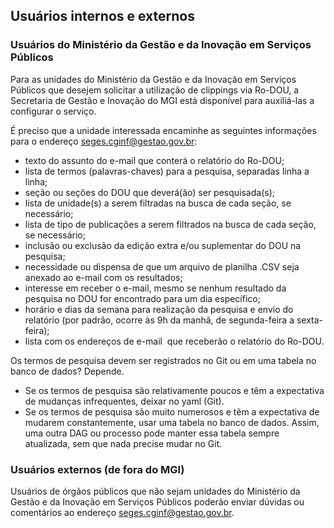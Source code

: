 ## Usuários internos e externos

### Usuários do Ministério da Gestão e da Inovação em Serviços Públicos

Para as unidades do Ministério da Gestão e da Inovação em Serviços Públicos que desejem solicitar a utilização de clippings via Ro-DOU, a Secretaria de Gestão e Inovação do MGI está disponível para auxiliá-las a configurar o serviço.

É preciso que a unidade interessada encaminhe as seguintes informações para o endereço [seges.cginf@gestao.gov.br](mailto:seges.cginf@gestao.gov.br):

* texto do assunto do e-mail que conterá o relatório do Ro-DOU;
* lista de termos (palavras-chaves) para a pesquisa, separadas linha a linha;
* seção ou seções do DOU que deverá(ão) ser pesquisada(s);
* lista de unidade(s) a serem filtradas na busca de cada seção, se necessário;
* lista de tipo de publicações a serem filtrados na busca de cada seção, se necessário;
* inclusão ou exclusão da edição extra e/ou suplementar do DOU na pesquisa;
* necessidade ou dispensa de que um arquivo de planilha .CSV seja anexado ao e-mail com os resultados;
* interesse em receber o e-mail, mesmo se nenhum resultado da pesquisa no DOU for encontrado para um dia específico;
* horário e dias da semana para realização da pesquisa e envio do relatório (por padrão, ocorre às 9h da manhã, de segunda-feira a sexta-feira);
* lista com os endereços de e-mail  que receberão o relatório do Ro-DOU.


Os termos de pesquisa devem ser registrados no Git ou em uma tabela no banco de dados? Depende.

* Se os termos de pesquisa são relativamente poucos e têm a expectativa de mudanças infrequentes, deixar no yaml (Git).
* Se os termos de pesquisa são muito numerosos e têm a expectativa de mudarem constantemente, usar uma tabela no banco de dados. Assim, uma outra DAG ou processo pode manter essa tabela sempre atualizada, sem que nada precise mudar no Git.

### Usuários externos (de fora do MGI)

Usuários de órgãos públicos que não sejam unidades do Ministério da Gestão e da Inovação em Serviços Públicos poderão enviar dúvidas ou comentários ao endereço [seges.cginf@gestao.gov.br](mailto:seges.cginf@gestao.gov.br).
